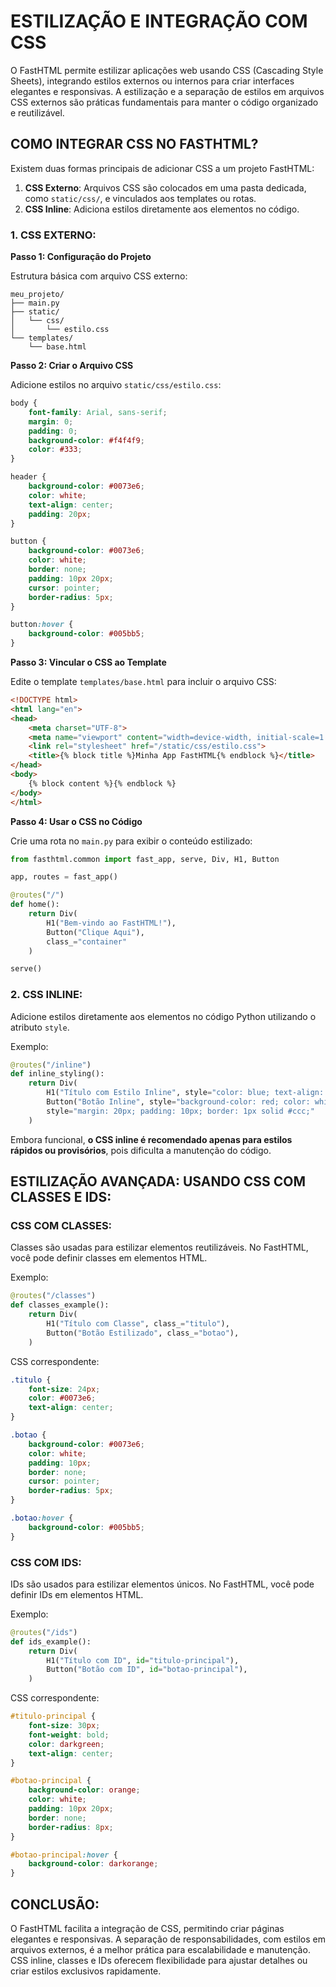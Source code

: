 # ESTILIZAÇÃO E INTEGRAÇÃO COM CSS
O FastHTML permite estilizar aplicações web usando CSS (Cascading Style Sheets), integrando estilos externos ou internos para criar interfaces elegantes e responsivas. A estilização e a separação de estilos em arquivos CSS externos são práticas fundamentais para manter o código organizado e reutilizável.

## COMO INTEGRAR CSS NO FASTHTML?
Existem duas formas principais de adicionar CSS a um projeto FastHTML:
1. **CSS Externo**: Arquivos CSS são colocados em uma pasta dedicada, como `static/css/`, e vinculados aos templates ou rotas.
2. **CSS Inline**: Adiciona estilos diretamente aos elementos no código.

### 1. CSS EXTERNO:
**Passo 1: Configuração do Projeto**

Estrutura básica com arquivo CSS externo:
```
meu_projeto/
├── main.py
├── static/
│   └── css/
│       └── estilo.css
└── templates/
    └── base.html
```

**Passo 2: Criar o Arquivo CSS**

Adicione estilos no arquivo `static/css/estilo.css`:
```css
body {
    font-family: Arial, sans-serif;
    margin: 0;
    padding: 0;
    background-color: #f4f4f9;
    color: #333;
}

header {
    background-color: #0073e6;
    color: white;
    text-align: center;
    padding: 20px;
}

button {
    background-color: #0073e6;
    color: white;
    border: none;
    padding: 10px 20px;
    cursor: pointer;
    border-radius: 5px;
}

button:hover {
    background-color: #005bb5;
}
```

**Passo 3: Vincular o CSS ao Template**

Edite o template `templates/base.html` para incluir o arquivo CSS:
```html
<!DOCTYPE html>
<html lang="en">
<head>
    <meta charset="UTF-8">
    <meta name="viewport" content="width=device-width, initial-scale=1.0">
    <link rel="stylesheet" href="/static/css/estilo.css">
    <title>{% block title %}Minha App FastHTML{% endblock %}</title>
</head>
<body>
    {% block content %}{% endblock %}
</body>
</html>
```

**Passo 4: Usar o CSS no Código**

Crie uma rota no `main.py` para exibir o conteúdo estilizado:
```python
from fasthtml.common import fast_app, serve, Div, H1, Button

app, routes = fast_app()

@routes("/")
def home():
    return Div(
        H1("Bem-vindo ao FastHTML!"),
        Button("Clique Aqui"),
        class_="container"
    )

serve()
```

### 2. CSS INLINE:
Adicione estilos diretamente aos elementos no código Python utilizando o atributo `style`.

Exemplo:
```python
@routes("/inline")
def inline_styling():
    return Div(
        H1("Título com Estilo Inline", style="color: blue; text-align: center;"),
        Button("Botão Inline", style="background-color: red; color: white; border: none;"),
        style="margin: 20px; padding: 10px; border: 1px solid #ccc;"
    )
```

Embora funcional, **o CSS inline é recomendado apenas para estilos rápidos ou provisórios**, pois dificulta a manutenção do código.

## ESTILIZAÇÃO AVANÇADA: USANDO CSS COM CLASSES E IDS:
### CSS COM CLASSES:
Classes são usadas para estilizar elementos reutilizáveis. No FastHTML, você pode definir classes em elementos HTML.

Exemplo:
```python
@routes("/classes")
def classes_example():
    return Div(
        H1("Título com Classe", class_="titulo"),
        Button("Botão Estilizado", class_="botao"),
    )
```

CSS correspondente:
```css
.titulo {
    font-size: 24px;
    color: #0073e6;
    text-align: center;
}

.botao {
    background-color: #0073e6;
    color: white;
    padding: 10px;
    border: none;
    cursor: pointer;
    border-radius: 5px;
}

.botao:hover {
    background-color: #005bb5;
}
```

### CSS COM IDS:
IDs são usados para estilizar elementos únicos. No FastHTML, você pode definir IDs em elementos HTML.

Exemplo:
```python
@routes("/ids")
def ids_example():
    return Div(
        H1("Título com ID", id="titulo-principal"),
        Button("Botão com ID", id="botao-principal"),
    )
```

CSS correspondente:
```css
#titulo-principal {
    font-size: 30px;
    font-weight: bold;
    color: darkgreen;
    text-align: center;
}

#botao-principal {
    background-color: orange;
    color: white;
    padding: 10px 20px;
    border: none;
    border-radius: 8px;
}

#botao-principal:hover {
    background-color: darkorange;
}
```

## CONCLUSÃO:
O FastHTML facilita a integração de CSS, permitindo criar páginas elegantes e responsivas. A separação de responsabilidades, com estilos em arquivos externos, é a melhor prática para escalabilidade e manutenção. CSS inline, classes e IDs oferecem flexibilidade para ajustar detalhes ou criar estilos exclusivos rapidamente.


